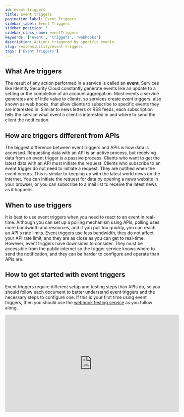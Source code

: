 ```yaml
---
id: event-triggers
title: Event triggers
pagination_label: Event Triggers
sidebar_label: Event Triggers
sidebar_position: 3
sidebar_class_name: eventTriggers
keywords: ['event', 'triggers', 'webhooks']
description: Actions triggered by specific events.
slug: /extensibility/event-triggers
tags: ['Event Triggers']
---
```


## What Are triggers

The result of any action performed in a service is called an **event**. Services like Identity Security Cloud constantly generate events like an update to a setting or the completion of an account aggregation. Most events a service generates are of little value to clients, so services create event triggers, also known as web hooks, that allow clients to subscribe to specific events they are interested in. Similar to news letters or RSS feeds, each subscription tells the service what event a client is interested in and where to send the client the notification.

## How are triggers different from APIs

The biggest difference between event triggers and APIs is how data is accessed. Requesting data with an API is an active process, but receiving data from an event trigger is a passive process. Clients who want to get the latest data with an API must initiate the request. Clients who subscribe to an event trigger do not need to initiate a request. They are notified when the event occurs. This is similar to keeping up with the latest world news on the internet. You can initiate the request for data by opening a news website in your browser, or you can subscribe to a mail list to receive the latest news as it happens.

## When to use triggers

It is best to use event triggers when you need to react to an event in real-time. Although you can set up a polling mechanism using APIs, polling uses more bandwidth and resources, and if you poll too quickly, you can reach an API's rate limits. Event triggers use less bandwidth, they do not affect your API rate limit, and they are as close as you can get to real-time. However, event triggers have downsides to consider. They must be accessible from the public internet so the trigger service knows where to send the notification, and they can be harder to configure and operate than APIs are.

## How to get started with event triggers

Event triggers require different setup and testing steps than APIs do, so you should follow each document to better understand event triggers and the necessary steps to configure one. If this is your first time using event triggers, then you should use the [webhook testing service](./preparing-a-subscriber-service.md#webhook-testing-service) as you follow along.

<div className="text--center">
<iframe width="560" height="315" src="https://www.youtube.com/embed/brhOnLNEN8o?si=_4IfDOFRQIaHHqMG" title="YouTube video player" frameBorder="0" allow="accelerometer; autoplay; clipboard-write; encrypted-media; gyroscope; picture-in-picture; web-share" allowFullScreen></iframe>
</div>
